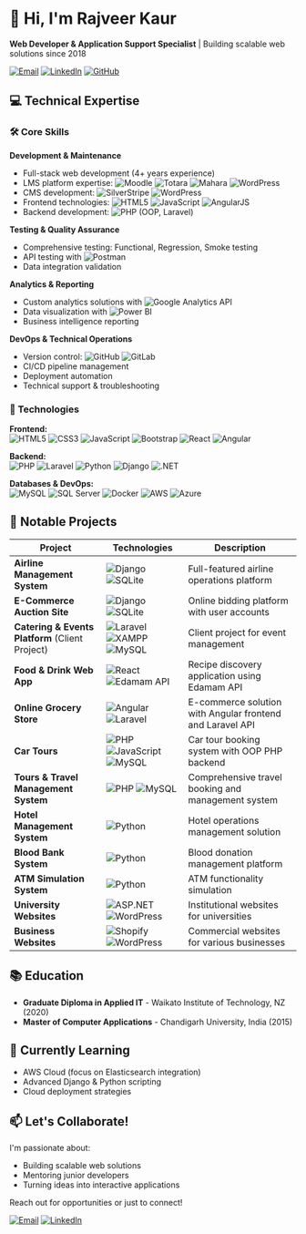 # 👋 Hi, I'm Rajveer Kaur

**Web Developer & Application Support Specialist** | Building scalable web solutions since 2018

[![Email](https://img.shields.io/badge/Email-rajveergrewal402@gmail.com-blue?style=flat&logo=gmail)](mailto:rajveergrewal402@gmail.com)
[![LinkedIn](https://img.shields.io/badge/LinkedIn-Connect-blue?style=flat&logo=linkedin)](your-linkedin-url)
[![GitHub](https://img.shields.io/badge/GitHub-Follow-lightgrey?style=flat&logo=github)](https://github.com/rajveer-web)

## 💻 Technical Expertise

### 🛠 Core Skills

**Development & Maintenance**
- Full-stack web development (4+ years experience)
- LMS platform expertise: ![Moodle](https://img.shields.io/badge/Moodle-FF6B00?style=flat&logo=moodle&logoColor=white) ![Totara](https://img.shields.io/badge/Totara-1F3A93?style=flat) ![Mahara](https://img.shields.io/badge/Mahara-234D6E?style=flat) ![WordPress](https://img.shields.io/badge/WordPress-21759B?style=flat&logo=wordpress&logoColor=white)
- CMS development: ![SilverStripe](https://img.shields.io/badge/SilverStripe-0083C7?style=flat) ![WordPress](https://img.shields.io/badge/WordPress-21759B?style=flat&logo=wordpress&logoColor=white)
- Frontend technologies: ![HTML5](https://img.shields.io/badge/HTML5-E34F26?style=flat&logo=html5&logoColor=white) ![JavaScript](https://img.shields.io/badge/JavaScript-F7DF1E?style=flat&logo=javascript&logoColor=black) ![AngularJS](https://img.shields.io/badge/AngularJS-E23237?style=flat&logo=angularjs&logoColor=white)
- Backend development: ![PHP](https://img.shields.io/badge/PHP-777BB4?style=flat&logo=php&logoColor=white) (OOP, Laravel)

**Testing & Quality Assurance**
- Comprehensive testing: Functional, Regression, Smoke testing
- API testing with ![Postman](https://img.shields.io/badge/Postman-FF6C37?style=flat&logo=postman&logoColor=white)
- Data integration validation

**Analytics & Reporting**
- Custom analytics solutions with ![Google Analytics](https://img.shields.io/badge/Google_Analytics-E37400?style=flat&logo=google-analytics&logoColor=white) API
- Data visualization with ![Power BI](https://img.shields.io/badge/Power_BI-F2C811?style=flat&logo=powerbi&logoColor=black)
- Business intelligence reporting

**DevOps & Technical Operations**
- Version control: ![GitHub](https://img.shields.io/badge/GitHub-181717?style=flat&logo=github&logoColor=white) ![GitLab](https://img.shields.io/badge/GitLab-FCA121?style=flat&logo=gitlab&logoColor=white)
- CI/CD pipeline management
- Deployment automation
- Technical support & troubleshooting

### 🔧 Technologies

**Frontend:**  
![HTML5](https://img.shields.io/badge/HTML5-E34F26?style=flat&logo=html5&logoColor=white)
![CSS3](https://img.shields.io/badge/CSS3-1572B6?style=flat&logo=css3&logoColor=white)
![JavaScript](https://img.shields.io/badge/JavaScript-F7DF1E?style=flat&logo=javascript&logoColor=black)
![Bootstrap](https://img.shields.io/badge/Bootstrap-7952B3?style=flat&logo=bootstrap&logoColor=white)
![React](https://img.shields.io/badge/React-61DAFB?style=flat&logo=react&logoColor=black)
![Angular](https://img.shields.io/badge/Angular-DD0031?style=flat&logo=angular&logoColor=white)

**Backend:**  
![PHP](https://img.shields.io/badge/PHP-777BB4?style=flat&logo=php&logoColor=white)
![Laravel](https://img.shields.io/badge/Laravel-FF2D20?style=flat&logo=laravel&logoColor=white)
![Python](https://img.shields.io/badge/Python-3776AB?style=flat&logo=python&logoColor=white)
![Django](https://img.shields.io/badge/Django-092E20?style=flat&logo=django&logoColor=white)
![.NET](https://img.shields.io/badge/.NET-512BD4?style=flat&logo=dotnet&logoColor=white)

**Databases & DevOps:**  
![MySQL](https://img.shields.io/badge/MySQL-4479A1?style=flat&logo=mysql&logoColor=white)
![SQL Server](https://img.shields.io/badge/SQL_Server-CC2927?style=flat&logo=microsoft-sql-server&logoColor=white)
![Docker](https://img.shields.io/badge/Docker-2496ED?style=flat&logo=docker&logoColor=white)
![AWS](https://img.shields.io/badge/AWS-232F3E?style=flat&logo=amazon-aws&logoColor=white)
![Azure](https://img.shields.io/badge/Azure-0089D6?style=flat&logo=microsoft-azure&logoColor=white)

## 🚀 Notable Projects


| Project | Technologies | Description |
|---------|--------------|-------------|
| **Airline Management System** | ![Django](https://img.shields.io/badge/Django-092E20?style=flat&logo=django&logoColor=white) ![SQLite](https://img.shields.io/badge/SQLite-003B57?style=flat&logo=sqlite&logoColor=white) | Full-featured airline operations platform |
| **E-Commerce Auction Site** | ![Django](https://img.shields.io/badge/Django-092E20?style=flat&logo=django&logoColor=white) ![SQLite](https://img.shields.io/badge/SQLite-003B57?style=flat&logo=sqlite&logoColor=white) | Online bidding platform with user accounts |
| **Catering & Events Platform** (Client Project) | ![Laravel](https://img.shields.io/badge/Laravel-FF2D20?style=flat&logo=laravel&logoColor=white) ![XAMPP](https://img.shields.io/badge/XAMPP-FB7A24?style=flat&logo=xampp&logoColor=white) ![MySQL](https://img.shields.io/badge/MySQL-4479A1?style=flat&logo=mysql&logoColor=white) | Client project for event management |
| **Food & Drink Web App** | ![React](https://img.shields.io/badge/React-61DAFB?style=flat&logo=react&logoColor=black) ![Edamam API](https://img.shields.io/badge/Edamam_API-5C4D7D?style=flat) | Recipe discovery application using Edamam API |
| **Online Grocery Store** | ![Angular](https://img.shields.io/badge/Angular-DD0031?style=flat&logo=angular&logoColor=white) ![Laravel](https://img.shields.io/badge/Laravel-FF2D20?style=flat&logo=laravel&logoColor=white) | E-commerce solution with Angular frontend and Laravel API |
| **Car Tours** | ![PHP](https://img.shields.io/badge/PHP-777BB4?style=flat&logo=php&logoColor=white) ![JavaScript](https://img.shields.io/badge/JavaScript-F7DF1E?style=flat&logo=javascript&logoColor=black) ![MySQL](https://img.shields.io/badge/MySQL-4479A1?style=flat&logo=mysql&logoColor=white) | Car tour booking system with OOP PHP backend |
| **Tours & Travel Management System** | ![PHP](https://img.shields.io/badge/PHP-777BB4?style=flat&logo=php&logoColor=white) ![MySQL](https://img.shields.io/badge/MySQL-4479A1?style=flat&logo=mysql&logoColor=white) | Comprehensive travel booking and management system |
| **Hotel Management System** | ![Python](https://img.shields.io/badge/Python-3776AB?style=flat&logo=python&logoColor=white) | Hotel operations management solution |
| **Blood Bank System** | ![Python](https://img.shields.io/badge/Python-3776AB?style=flat&logo=python&logoColor=white) | Blood donation management platform |
| **ATM Simulation System** | ![Python](https://img.shields.io/badge/Python-3776AB?style=flat&logo=python&logoColor=white) | ATM functionality simulation |
| **University Websites** | ![ASP.NET](https://img.shields.io/badge/ASP.NET-512BD4?style=flat&logo=dotnet&logoColor=white) ![WordPress](https://img.shields.io/badge/WordPress-21759B?style=flat&logo=wordpress&logoColor=white) | Institutional websites for universities |
| **Business Websites** | ![Shopify](https://img.shields.io/badge/Shopify-7AB55C?style=flat&logo=shopify&logoColor=white) ![WordPress](https://img.shields.io/badge/WordPress-21759B?style=flat&logo=wordpress&logoColor=white) | Commercial websites for various businesses |

## 📚 Education

- **Graduate Diploma in Applied IT** - Waikato Institute of Technology, NZ (2020)
- **Master of Computer Applications** - Chandigarh University, India (2015)

## 🌱 Currently Learning

- AWS Cloud (focus on Elasticsearch integration)
- Advanced Django & Python scripting
- Cloud deployment strategies

## 📫 Let's Collaborate!

I'm passionate about:
- Building scalable web solutions
- Mentoring junior developers
- Turning ideas into interactive applications

Reach out for opportunities or just to connect!

[![Email](https://img.shields.io/badge/Email-rajveergrewal402@gmail.com-blue?style=flat&logo=gmail)](mailto:rajveergrewal402@gmail.com)
[![LinkedIn](https://img.shields.io/badge/LinkedIn-Connect-blue?style=flat&logo=linkedin)](your-linkedin-url)
